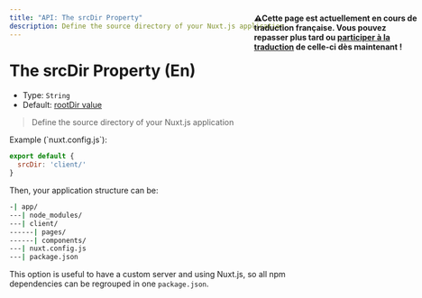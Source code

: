 ```yaml
---
title: "API: The srcDir Property"
description: Define the source directory of your Nuxt.js application
---
```


# The srcDir Property (En)

- Type: `String`
- Default: [rootDir value](/api/configuration-rootdir)

> Define the source directory of your Nuxt.js application

<p style="width: 294px;position: fixed; top : 64px; right: 4px;" class="Alert Alert--orange"><strong>⚠Cette page est actuellement en cours de traduction française. Vous pouvez repasser plus tard ou <a href="https://github.com/vuejs-fr/nuxt" target="_blank">participer à la traduction</a> de celle-ci dès maintenant !</strong></p><p>Example (`nuxt.config.js`):</p>

```js
export default {
  srcDir: 'client/'
}
```

Then, your application structure can be:
```bash
-| app/
---| node_modules/
---| client/
------| pages/
------| components/
---| nuxt.config.js
---| package.json
```

This option is useful to have a custom server and using Nuxt.js, so all npm dependencies can be regrouped in one `package.json`.
